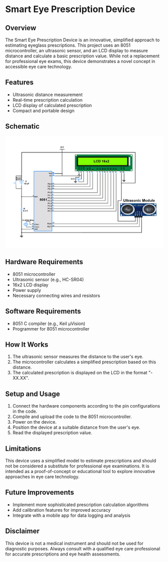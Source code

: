 # Smart Eye Prescription Device

## Overview

The Smart Eye Prescription Device is an innovative, simplified approach to estimating eyeglass prescriptions. This project uses an 8051 microcontroller, an ultrasonic sensor, and an LCD display to measure distance and calculate a basic prescription value. While not a replacement for professional eye exams, this device demonstrates a novel concept in accessible eye care technology.

## Features

- Ultrasonic distance measurement
- Real-time prescription calculation
- LCD display of calculated prescription
- Compact and portable design

## Schematic 
![Schematic](https://github.com/DreadPirate07/simple-eye-prescription-system/blob/main/image.png)

## Hardware Requirements

- 8051 microcontroller
- Ultrasonic sensor (e.g., HC-SR04)
- 16x2 LCD display
- Power supply
- Necessary connecting wires and resistors

## Software Requirements

- 8051 C compiler (e.g., Keil µVision)
- Programmer for 8051 microcontroller

## How It Works

1. The ultrasonic sensor measures the distance to the user's eye.
2. The microcontroller calculates a simplified prescription based on this distance.
3. The calculated prescription is displayed on the LCD in the format "-XX.XX".

## Setup and Usage

1. Connect the hardware components according to the pin configurations in the code.
2. Compile and upload the code to the 8051 microcontroller.
3. Power on the device.
4. Position the device at a suitable distance from the user's eye.
5. Read the displayed prescription value.

## Limitations

This device uses a simplified model to estimate prescriptions and should not be considered a substitute for professional eye examinations. It is intended as a proof-of-concept or educational tool to explore innovative approaches in eye care technology.

## Future Improvements

- Implement more sophisticated prescription calculation algorithms
- Add calibration features for improved accuracy
- Integrate with a mobile app for data logging and analysis

## Disclaimer

This device is not a medical instrument and should not be used for diagnostic purposes. Always consult with a qualified eye care professional for accurate prescriptions and eye health assessments.


